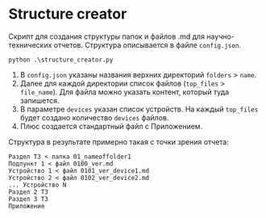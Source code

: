 # Structure creator

Скрипт для создания структуры папок и файлов .md для научно-технических отчетов. Структура описывается в файле `config.json`.

```
python .\structure_creator.py 
```

1. В `config.json` указаны названия верхних директорий `folders` > `name`.  
2. Далее для каждой директории список файлов (`top_files` > `file_name`). Для файла можно указать контент, который туда запишется.  
3. В параметре `devices` указан список устройств. На каждый `top_files` будет создано количество `devices` файлов.  
4. Плюс создается стандартный файл с Приложением.

Структура в результате примерно такая с точки зрения отчета:

```
Раздел ТЗ < папка 01_nameoffolder1
Подпункт 1 < файл 0100_ver.md
Устройство 1 < файл 0101_ver_device1.md
Устройство 2 < файл 0102_ver_device2.md
... Устройство N
Раздел 2 ТЗ
Раздел 3 ТЗ
Приложение
```
